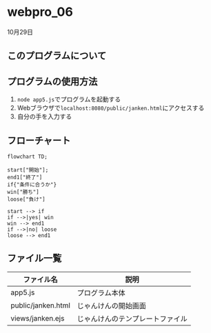 # webpro_06
10月29日

## このプログラムについて

## プログラムの使用方法
1. ``` node app5.js ```でプログラムを起動する
1. Webブラウザで``` localhost:8080/public/janken.html ```にアクセスする
1. 自分の手を入力する

## フローチャート


```mermaid
flowchart TD;

start["開始"];
end1["終了"]
if{"条件に合うか"}
win["勝ち"]
loose["負け"]

start --> if
if -->|yes| win
win --> end1
if -->|no| loose
loose --> end1
```
## ファイル一覧
ファイル名 | 説明
-|-
app5.js | プログラム本体
public/janken.html | じゃんけんの開始画面
views/janken.ejs | じゃんけんのテンプレートファイル


